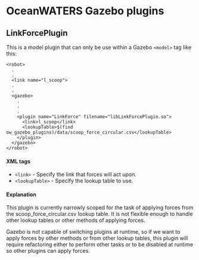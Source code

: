 OceanWATERS Gazebo plugins
==================================
LinkForcePlugin
-------------------
This is a model plugin that can only be use within a Gazebo `<model>` tag like this:

```
<robot>
  .
  .
  <link name="l_scoop">
  .
  .
  <gazebo>
    .
    .
    .
    <plugin name="LinkForce" filename="libLinkForcePlugin.so">
      <link>l_scoop</link>
      <lookupTable>$(find ow_gazebo_plugins)/data/scoop_force_circular.csv</lookupTable>
    </plugin>
  </gazebo>
</robot>
```

#### XML tags
 - `<link>` - Specify the link that forces will act upon.
 - `<lookupTable>` - Specify the lookup table to use.

#### Explanation
This plugin is currently narrowly scoped for the task of applying forces from
the scoop_force_circular.csv lookup table. It is not flexible enough to handle
other lookup tables or other methods of applying forces.

Gazebo is not capable of switching plugins at runtime, so if we want to
apply forces by other methods or from other lookup tables, this plugin will
require refactoring either to perform other tasks or to be disabled at runtime
so other plugins can apply forces.

